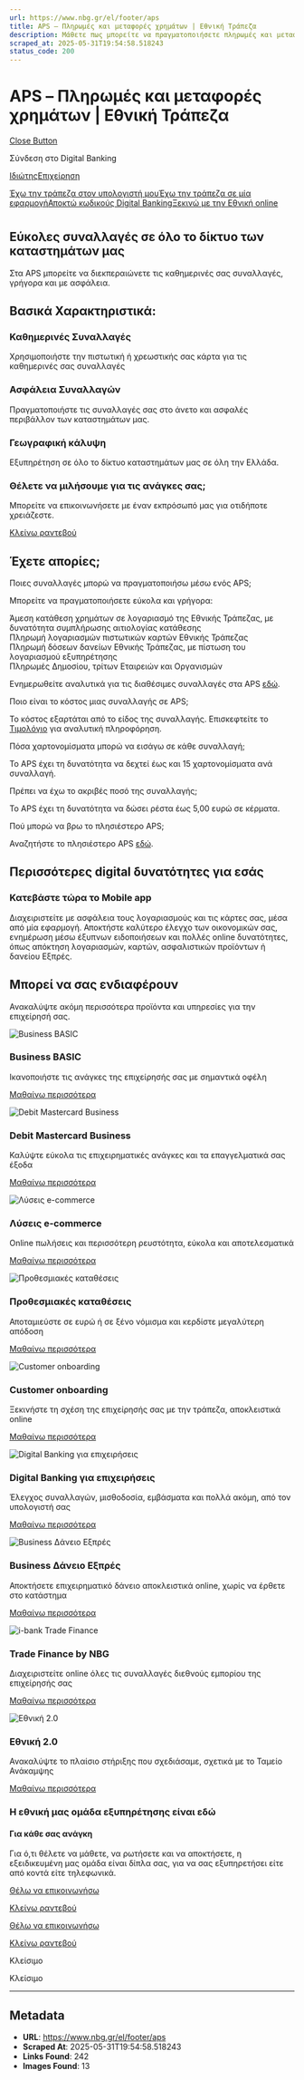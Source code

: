 ```yaml
---
url: https://www.nbg.gr/el/footer/aps
title: APS – Πληρωμές και μεταφορές χρημάτων | Εθνική Τράπεζα
description: Μάθετε πως μπορείτε να πραγματοποιήσετε πληρωμές και μεταφορές χρημάτων μέσω της υπηρεσίας APS. Δείτε περισσότερα στο nbg.gr!
scraped_at: 2025-05-31T19:54:58.518243
status_code: 200
---
```


# APS – Πληρωμές και μεταφορές χρημάτων | Εθνική Τράπεζα

[Close Button](#)

Σύνδεση στο Digital Banking

[Ιδιώτης](https://ibank.nbg.gr/web/?loginType=retail)[Επιχείρηση](https://ibank.nbg.gr/web/?loginType=corporate)

[Έχω την τράπεζα στον υπολογιστή μου](/el/idiwtes/kathimerines-sunallages/digital-banking/internet-banking)[Έχω την τράπεζα σε μία εφαρμογή](/el/idiwtes/kathimerines-sunallages/digital-banking/mobile-banking)[Αποκτώ κωδικούς Digital Banking](/el/idiwtes/kathimerines-sunallages/digital-banking/dunatotites-internet-mobile-banking/ekdosi-kwdikwn-digital-banking)[Ξεκινώ με την Εθνική online](/el/idiwtes/kathimerines-sunallages/digital-banking/ksekiniste-me-thn-ethniki-online)

# 

## Εύκολες συναλλαγές σε όλο το δίκτυο των καταστημάτων μας

Στα APS μπορείτε να διεκπεραιώνετε τις καθημερινές σας συναλλαγές, γρήγορα και με ασφάλεια.

## Βασικά Χαρακτηριστικά:

### Καθημερινές Συναλλαγές

Χρησιμοποιήστε την πιστωτική ή χρεωστικής σας κάρτα για τις καθημερινές σας συναλλαγές

### Ασφάλεια Συναλλαγών

Πραγματοποιήστε τις συναλλαγές σας στο άνετο και ασφαλές περιβάλλον των καταστημάτων μας.

### Γεωγραφική κάλυψη

Εξυπηρέτηση σε όλο το δίκτυο καταστημάτων μας σε όλη την Ελλάδα.

### Θέλετε να μιλήσουμε για τις ανάγκες σας;

Μπορείτε να επικοινωνήσετε με έναν εκπρόσωπό μας για οτιδήποτε χρειάζεστε.

[ Κλείνω ραντεβού](/el/footer/epikoinwnia)

## Έχετε απορίες;

Ποιες συναλλαγές μπορώ να πραγματοποιήσω μέσω ενός ΑPS; 

Μπορείτε να πραγματοποιήσετε εύκολα και γρήγορα:  
  
Άμεση κατάθεση χρημάτων σε λογαριασμό της Εθνικής Τράπεζας, με δυνατότητα συμπλήρωσης αιτιολογίας κατάθεσης  
Πληρωμή λογαριασμών πιστωτικών καρτών Εθνικής Τράπεζας   
Πληρωμή δόσεων δανείων Εθνικής Τράπεζας, με πίστωση του λογαριασμού εξυπηρέτησης  
Πληρωμές Δημοσίου, τρίτων Εταιρειών και Οργανισμών  
  
Ενημερωθείτε αναλυτικά για τις διαθέσιμες συναλλαγές στα APS [εδώ](https://www.nbg.gr/-/jssmedia/Files/Footer/APS/APS_Transactions_GR.pdf?rev=e4adc5c521d34a5d882a198d0fccff3b&hash=01A251B2DDCB754EB07B9022C065BE44).

Ποιο είναι το κόστος μιας συναλλαγής σε APS;

Το κόστος εξαρτάται από το είδος της συναλλαγής. Επισκεφτείτε το [Τιμολόγιο](https://www.nbg.gr/-/jssmedia/Files/Timologio/web_portal_elliniko_timologio_loipwn_ergasiwn.pdf?rev=8de669856dbe45caa56ff5d397b033e3&hash=26B2F9DED3C90A03505EFA7E5D322CE8) για αναλυτική πληροφόρηση.

Πόσα χαρτονομίσματα μπορώ να εισάγω σε κάθε συναλλαγή;

Το APS έχει τη δυνατότητα να δεχτεί έως και 15 χαρτονομίσματα ανά συναλλαγή.

Πρέπει να έχω το ακριβές ποσό της συναλλαγής;

Το APS έχει τη δυνατότητα να δώσει ρέστα έως 5,00 ευρώ σε κέρματα.

Πού μπορώ να βρω το πλησιέστερο APS;

Αναζητήστε το πλησιέστερο APS [εδώ](/el/idiwtes/katastimata-atm).

## Περισσότερες digital δυνατότητες για εσάς

### Κατεβάστε τώρα το Mobile app

Διαχειριστείτε με ασφάλεια τους λογαριασμούς και τις κάρτες σας, μέσα από μία εφαρμογή. Αποκτήστε καλύτερο έλεγχο των οικονομικών σας, ενημέρωση μέσω έξυπνων ειδοποιήσεων και πολλές online δυνατότητες, όπως απόκτηση λογαριασμών, καρτών, ασφαλιστικών προϊόντων ή δανείου Εξπρές.

## Μπορεί να σας ενδιαφέρουν

Ανακαλύψτε ακόμη περισσότερα προϊόντα και υπηρεσίες για την επιχείρησή σας.

![Business BASIC](https://www.nbg.gr/-/jssmedia/Images/business-banking/diaxeirizomai-kathhmerina/logariasmoi/epaggelmatikoi-logariasmoi/iStock1249649403BusinessBankingDiaxeirizomaiKathimerinaBusinessBASIC800x480px.jpg?rev=-1)

### Business BASIC

Ικανοποιήστε τις ανάγκες της επιχείρησής σας με σημαντικά οφέλη

[Μαθαίνω περισσότερα](/el/epaggelmaties/proionta-upiresies/logariasmoi/epaggelmatikoi-logariasmoi/business-basic "Μαθαίνω περισσότερα")

![Debit Mastercard Business](https://www.nbg.gr/-/jssmedia/Images/business-banking/diaxeirizomai-kathhmerina/kartes/iStock-496952814_mastercard-debit-business_800x480.jpg?rev=0c0c1bd810f44eb78e733538caa91d64)

### Debit Mastercard Business

Καλύψτε εύκολα τις επιχειρηματικές ανάγκες και τα επαγγελματικά σας έξοδα

[Μαθαίνω περισσότερα](/el/epaggelmaties/proionta-upiresies/kartes/mastercard-debit-business "Μαθαίνω περισσότερα")

![Λύσεις e-commerce](https://www.nbg.gr/-/jssmedia/Images/business-banking/diaxeirizomai-kathhmerina/eisprakseis-plirwmes/upiresies-e-commerce/iStock540566958BusinessBankingDiaxeirizomaiKathimerinaLyseisECommerce800x480.jpg?rev=ba5fa94e1d484dae9573cade6063e178)

### Λύσεις e-commerce

Online πωλήσεις και περισσότερη ρευστότητα, εύκολα και αποτελεσματικά

[Μαθαίνω περισσότερα](/el/epaggelmaties/proionta-upiresies/eisprakseis-plirwmes/upiresies-e-commerce "Μαθαίνω περισσότερα")

![Προθεσμιακές καταθέσεις](https://www.nbg.gr/-/jssmedia/Images/business-banking/diaxeirizomai-kathhmerina/ependutikes-luseis/prothesmiakes-katatheseis/iStock530592674BusinessBankingDiaxeirizomaiKathimerinaProthesmiakesKatatheseis800x480.jpg?rev=46588b5cf2834c7180c2d0321ecac1e1)

### Προθεσμιακές καταθέσεις

Αποταμιεύστε σε ευρώ ή σε ξένο νόμισμα και κερδίστε μεγαλύτερη απόδοση 

[Μαθαίνω περισσότερα](/el/epaggelmaties/proionta-upiresies/ependutika-proionta/prothesmiakes-katatheseis "Μαθαίνω περισσότερα")

![Customer onboarding](https://www.nbg.gr/-/jssmedia/Images/business-banking/diaxeirizomai-kathhmerina/digital-banking/customer-onboarding/PG0472_800x480-card-image.png?rev=-1)

### Customer onboarding

Ξεκινήστε τη σχέση της επιχείρησής σας με την τράπεζα, αποκλειστικά online

[Μαθαίνω περισσότερα](/el/epaggelmaties/proionta-upiresies/digital-banking/anoigma-epaggelmatikou-logariasmou-online "Μαθαίνω περισσότερα")

![Digital Banking για επιχειρήσεις](https://www.nbg.gr/-/jssmedia/Images/business-banking/diaxeirizomai-kathhmerina/digital-banking/pg459-digital-bankingCard-800x480.jpg?rev=-1)

### Digital Banking για επιχειρήσεις

Έλεγχος συναλλαγών, μισθοδοσία, εμβάσματα και πολλά ακόμη, από τον υπολογιστή σας

[Μαθαίνω περισσότερα](/el/epaggelmaties/proionta-upiresies/digital-banking "Μαθαίνω περισσότερα")

![Business Δάνειο Εξπρές](https://www.nbg.gr/-/jssmedia/Images/business-banking/diaxeirizomai-kathhmerina/digital-banking/dunatotites-internet-and-mobile-banking/PG0478_800x480-card-image.png?rev=-1)

### Business Δάνειο Εξπρές

Αποκτήσετε επιχειρηματικό δάνειο αποκλειστικά online, χωρίς να έρθετε στο κατάστημα 

[Μαθαίνω περισσότερα](/el/epaggelmaties/proionta-upiresies/digital-banking/dunatotites-internet-mobile-banking/epaggelmatiko-daneio-express "Μαθαίνω περισσότερα")

![i-bank Trade Finance](https://www.nbg.gr/-/jssmedia/Images/business-banking/diaxeirizomai-kathhmerina/eisagwges-eksagwges/pg505i-bank-trade-financeCard-800x480.jpg?rev=-1)

### Trade Finance by NBG

Διαχειριστείτε online όλες τις συναλλαγές διεθνούς εμπορίου της επιχείρησής σας

[Μαθαίνω περισσότερα](/el/epaggelmaties/proionta-upiresies/eisagwges-eksagwges/psifiakes-trapezikes-upiresies/trade-finance-by-nbg "Μαθαίνω περισσότερα")

![Εθνική 2.0](https://www.nbg.gr/-/jssmedia/Images/business-banking/programmata-xrimatodotisis-reustotitas/anaptuksiaka-programmata/Ethniki_2_0/PG1644_Ethniki-20-Card-800x480.jpg?rev=-1)

### Εθνική 2.0

Ανακαλύψτε το πλαίσιο στήριξης που σχεδιάσαμε, σχετικά με το Ταμείο Ανάκαμψης

[Μαθαίνω περισσότερα](/el/epaggelmaties/programmata-xrimatodotisis-reustotitas/anaptuksiaka-programmata/tameio-anakampsis "Μαθαίνω περισσότερα")

### Η εθνική μας ομάδα εξυπηρέτησης είναι εδώ

#### Για κάθε σας ανάγκη

Για ό,τι θέλετε να μάθετε, να ρωτήσετε και να αποκτήσετε, η εξειδικευμένη μας ομάδα είναι δίπλα σας, για να σας εξυπηρετήσει είτε από κοντά είτε τηλεφωνικά.

[Θέλω να επικοινωνήσω](/el/footer/epikoinwnia)

[ Κλείνω ραντεβού ](#)

[Θέλω να επικοινωνήσω](/el/footer/epikoinwnia)

[ Κλείνω ραντεβού ](#)

Κλείσιμο

Κλείσιμο

---

## Metadata

- **URL**: https://www.nbg.gr/el/footer/aps
- **Scraped At**: 2025-05-31T19:54:58.518243
- **Links Found**: 242
- **Images Found**: 13
